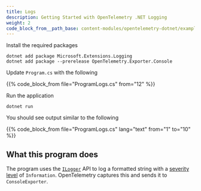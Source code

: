 ```yaml
---
title: Logs
description: Getting Started with OpenTelemetry .NET Logging
weight: 2
code_block_from__path_base: content-modules/opentelemetry-dotnet/examples/
---
```


Install the required packages

```console
dotnet add package Microsoft.Extensions.Logging
dotnet add package --prerelease OpenTelemetry.Exporter.Console
```

Update `Program.cs` with the following

{{% code_block_from file="ProgramLogs.cs" from="12" %}}

Run the application

```console
dotnet run
```

You should see output similar to the following

{{% code_block_from file="ProgramLogs.cs" lang="text" from="1" to="10" %}}

## What this program does

The program uses the [`ILogger`][1] API to log a formatted string with a
[severity level][2] of `Information`. OpenTelemetry captures this and sends it
to `ConsoleExporter`.

[1]: <https://docs.microsoft.com/dotnet/api/microsoft.extensions.logging.ilogger>
[2]: <https://docs.microsoft.com/dotnet/api/microsoft.extensions.logging.loglevel>
